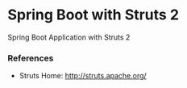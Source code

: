 Spring Boot with Struts 2
=========================
Spring Boot Application with Struts 2

### References

* Struts Home: http://struts.apache.org/